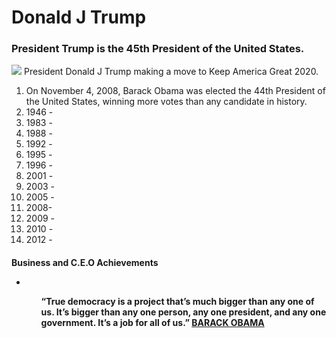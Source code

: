 <!DOCTYPE html>

<html>

<head>
  <h1> Donald J Trump </h1>
  <h3> President Trump is the 45th President of the United States.</h3>
</head>

<div>
  <img id="img-div" id="img" id="img-caption" src="https://pics.me.me/donald-j-trump-45th-president-of-the-united-state-s-6928884.png"> President Donald J Trump making a move to Keep America Great 2020.
  </img>
</div>

<body>
  <ol>
    <li>On November 4, 2008, Barack Obama was elected the 44th President of the United States, winning more votes than any candidate in history. </li>
    <li>1946 - </li>
    <li>1983 - </li>
    <li>1988 - </li>
    <li>1992 - </li>
    <li>1995 - </li>
    <li>1996 - </li>
    <li>2001 - </li>
    <li>2003 - </li>
    <li>2005 - </li>
    <li>2008-  </li>
    <li>2009 - </li>
    <li>2010 - </li>
    <li>2012 - </li>
  </ol>
  <h4> Business and C.E.O Achievements</h>
  <ul>
    <li> </li>
  <ul>
      
  <p>“True democracy is a project that’s much bigger than any one of us. It’s bigger than any one person, any one president, and any one government. It’s a job for all of us.” <a id="id="tribute-link" href="https://en.wikipedia.org/wiki/Barack_Obama">BARACK OBAMA </a></p>
  </body>

</html>
</html>

